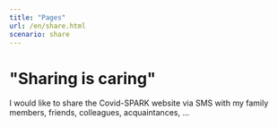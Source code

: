 ```yaml
---
title: "Pages"
url: /en/share.html
scenario: share
---
```

# "Sharing is caring"

I would like to share the Covid-SPARK website via SMS with my family members, friends, colleagues, acquaintances, ...